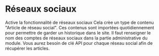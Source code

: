 # Réseaux sociaux

Active la fonctionnalité de réseaux sociaux
Cela crèe un type de contenu "Article de réseau social". Ces contenus sont importées quotidiennement pour permettre de garder un historique dans le site.
Il faut renseigner le nom des comptes de réseaux sociaux dans la partie administrative du module. Vous aurez besoin de clé API pour chaque réseau social afin de récupérer les articles.
